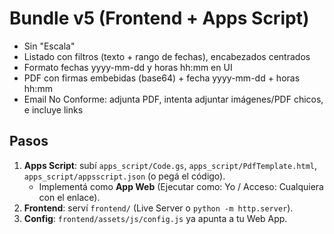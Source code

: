 
# Bundle v5 (Frontend + Apps Script)
- Sin "Escala"
- Listado con filtros (texto + rango de fechas), encabezados centrados
- Formato fechas yyyy-mm-dd y horas hh:mm en UI
- PDF con firmas embebidas (base64) + fecha yyyy-mm-dd + horas hh:mm
- Email No Conforme: adjunta PDF, intenta adjuntar imágenes/PDF chicos, e incluye links

## Pasos
1. **Apps Script**: subí `apps_script/Code.gs`, `apps_script/PdfTemplate.html`, `apps_script/appsscript.json` (o pegá el código).
   - Implementá como **App Web** (Ejecutar como: Yo / Acceso: Cualquiera con el enlace).
2. **Frontend**: serví `frontend/` (Live Server o `python -m http.server`).
3. **Config**: `frontend/assets/js/config.js` ya apunta a tu Web App.
